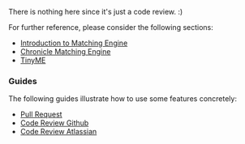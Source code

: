There is nothing here since it's just a code review. :)

For further reference, please consider the following sections:

* [Introduction to Matching Engine](https://docs.google.com/document/d/1flJFnrSlIbnBzFYMGcPgkrp4qjbuk9RGwOjKvhudEFo/edit?usp=sharing)
* [Chronicle Matching Engine](https://chronicle.software/wp-content/uploads/2022/11/Matching_Engine_TR.pdf)
* [TinyME](https://github.com/SE1-ECE-UT/TinyME)

### Guides

The following guides illustrate how to use some features concretely:

* [Pull Request](https://guides.github.com/activities/hello-world/)
* [Code Review Github](https://guides.github.com/introduction/flow/)
* [Code Review Atlassian](https://www.atlassian.com/agile/code-reviews)
